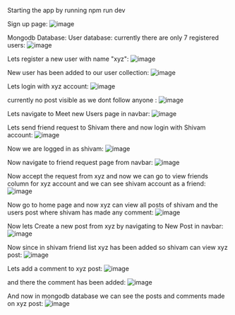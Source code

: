 Starting the app by running npm run dev

Sign up page:
![image](https://github.com/shivam-jaiswal-2002/chatwise_backend_assignment/assets/76699472/79649eb3-a2b9-4e16-9ad8-ad74c5813a01)

Mongodb Database:
User database: currently there are only 7 registered users:
![image](https://github.com/shivam-jaiswal-2002/chatwise_backend_assignment/assets/76699472/e67e920e-a8b4-4e95-b22b-4e9dea3096e2)

Lets register a new user with name "xyz":
![image](https://github.com/shivam-jaiswal-2002/chatwise_backend_assignment/assets/76699472/7d87ca7e-e730-4e5b-8457-cc49f1674530)

New user has been added to our user collection:
![image](https://github.com/shivam-jaiswal-2002/chatwise_backend_assignment/assets/76699472/d993e527-edd9-4de1-8570-7c958d1e20d6)

Lets login with xyz account:
![image](https://github.com/shivam-jaiswal-2002/chatwise_backend_assignment/assets/76699472/73db800a-d3bb-4fd7-a622-564259d60587)

currently no post visible as we dont follow anyone :
![image](https://github.com/shivam-jaiswal-2002/chatwise_backend_assignment/assets/76699472/95e71fc4-48ca-4a96-a42b-c8e72532f0ff)


Lets navigate to Meet new Users page in navbar:
![image](https://github.com/shivam-jaiswal-2002/chatwise_backend_assignment/assets/76699472/4a219274-4ff4-46a8-872d-9f9969833bfa)


Lets send friend request to Shivam there and now login with Shivam account:
![image](https://github.com/shivam-jaiswal-2002/chatwise_backend_assignment/assets/76699472/dfece8cf-54a1-4231-ba0d-3312e6610920)

Now we are logged in as shivam:
![image](https://github.com/shivam-jaiswal-2002/chatwise_backend_assignment/assets/76699472/6ff0724b-6d72-4c24-a6a4-edb798d2949c)

Now navigate to friend request page from navbar:
![image](https://github.com/shivam-jaiswal-2002/chatwise_backend_assignment/assets/76699472/4b424a5a-df30-4197-8eaf-92d0177d5b70)

Now accept the request from xyz and now we can go to view friends column for xyz account and we can see shivam account as a friend:
![image](https://github.com/shivam-jaiswal-2002/chatwise_backend_assignment/assets/76699472/3b41c3d0-5629-428a-89bb-8e1465394957)


Now go to home page and now xyz can view all posts of shivam and the users post where shivam has made any comment:
![image](https://github.com/shivam-jaiswal-2002/chatwise_backend_assignment/assets/76699472/859e4c83-1b43-4a28-9ca7-cdcae2aa8965)


Now lets Create a new post from xyz by navigating to New Post in navbar:
![image](https://github.com/shivam-jaiswal-2002/chatwise_backend_assignment/assets/76699472/628bc0d8-8538-40db-8adf-24abc44494ce)


Now since in shivam friend list xyz has been added so shivam can view xyz post:
![image](https://github.com/shivam-jaiswal-2002/chatwise_backend_assignment/assets/76699472/e4772dcf-2d3a-49dd-8c9c-6b8b6ad219ee)

Lets add a comment to xyz post:
![image](https://github.com/shivam-jaiswal-2002/chatwise_backend_assignment/assets/76699472/abc1b202-c6bc-418f-a694-21e23d7e2d54)


and there the comment has been added:
![image](https://github.com/shivam-jaiswal-2002/chatwise_backend_assignment/assets/76699472/92a7212a-8335-4981-8b2b-1e0bf4336db3)


And now in mongodb database we can see the posts and comments made on xyz post:
![image](https://github.com/shivam-jaiswal-2002/chatwise_backend_assignment/assets/76699472/d8516611-bba4-453e-9650-2bc9a716ea21)
